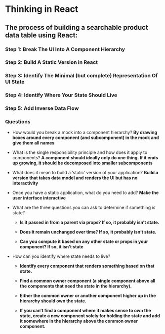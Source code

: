 # Thinking in React


## The process of building a searchable product data table using React:
### **Step 1:** Break The UI Into A Component Hierarchy
### **Step 2:** Build A Static Version in React
### **Step 3:** Identify The Minimal (but complete) Representation Of UI State
### **Step 4:** Identify Where Your State Should Live
### **Step 5:** Add Inverse Data Flow


### Questions
* How would you break a mock into a component hierarchy?
**By drawing boxes around every component (and subcomponent) in the mock and give them all names**

* What is the single responsibility principle and how does it apply to components?
**A component should ideally only do one thing. If it ends up growing, it should be decomposed into smaller subcomponents**

* What does it mean to build a ‘static’ version of your application?
**Build a version that takes data model and renders the UI but has no interactivity**

* Once you have a static application, what do you need to add?
**Make the user interface interactive**

* What are the three questions you can ask to determine if something is state?

  * **Is it passed in from a parent via props? If so, it probably isn’t state.**

  * **Does it remain unchanged over time? If so, it probably isn’t state.**

  * **Can you compute it based on any other state or props in your component? If so, it isn’t state**

* How can you identify where state needs to live?

  * **Identify every component that renders something based on that state.**

  * **Find a common owner component (a single component above all the components that need the state in the hierarchy).**

  * **Either the common owner or another component higher up in the hierarchy should own the state.**

  * **If you can’t find a component where it makes sense to own the state, create a new component solely for holding the state and add it somewhere in the hierarchy above the common owner component.**




















